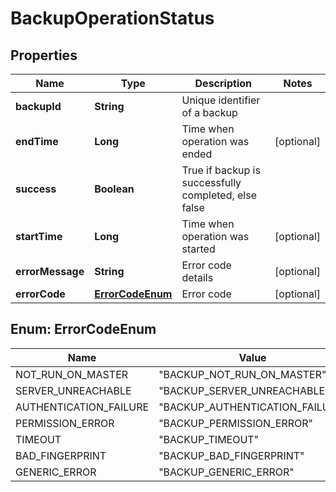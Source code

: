 # BackupOperationStatus

## Properties
Name | Type | Description | Notes
------------ | ------------- | ------------- | -------------
**backupId** | **String** | Unique identifier of a backup | 
**endTime** | **Long** | Time when operation was ended |  [optional]
**success** | **Boolean** | True if backup is successfully completed, else false | 
**startTime** | **Long** | Time when operation was started |  [optional]
**errorMessage** | **String** | Error code details |  [optional]
**errorCode** | [**ErrorCodeEnum**](#ErrorCodeEnum) | Error code |  [optional]

<a name="ErrorCodeEnum"></a>
## Enum: ErrorCodeEnum
Name | Value
---- | -----
NOT_RUN_ON_MASTER | &quot;BACKUP_NOT_RUN_ON_MASTER&quot;
SERVER_UNREACHABLE | &quot;BACKUP_SERVER_UNREACHABLE&quot;
AUTHENTICATION_FAILURE | &quot;BACKUP_AUTHENTICATION_FAILURE&quot;
PERMISSION_ERROR | &quot;BACKUP_PERMISSION_ERROR&quot;
TIMEOUT | &quot;BACKUP_TIMEOUT&quot;
BAD_FINGERPRINT | &quot;BACKUP_BAD_FINGERPRINT&quot;
GENERIC_ERROR | &quot;BACKUP_GENERIC_ERROR&quot;
